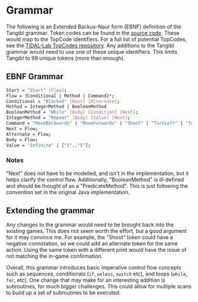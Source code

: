 # Grammar

The following is an Extended Backus–Naur form (EBNF) definition of the Tangibl
grammar. Token codes can be found in the [source code](/src/tokens.rs). These
would map to the TopCode identifiers. For a full list of potential TopCodes, see
the [TIDAL-Lab TopCodes
repository](https://github.com/TIDAL-Lab/TopCodes#valid-topcodes). Any additions
to the Tangibl grammar would need to use one of these unique identifiers. This
limits Tangibl to 99 unique tokens (more than enough).

## EBNF Grammar

```sh
Start = "Start" [Flow];
Flow = (Conditional | Method | Command)*;
Conditional = "Blocked" [Next] [Alternate];
Method = IntegerMethod | BooleanMethod
BooleanMethod = "While" [Body] [Condition] [Next];
IntegerMethod = "Repeat" [Body] [Value] [Next];
Command = "MoveBackwards" | "MoveForwards" | "Shoot" | "TurnLeft" | "TurnRight";
Next = Flow;
Alternate = Flow;
Body = Flow;
Value = "Infinite" | ["1".."5"];
```

### Notes

"Next" does not have to be modelled, and isn't in the implementation, but it
helps clarify the control flow. Additionally, "BooleanMethod" is ill-defined and
should be thought of as a "PredicateMethod". This is just following the
convention set in the original Java implementation.

## Extending the grammar

Any changes to the grammar would need to be brought back into the existing
games. This does not seem worth the effort, but a good argument for it may
convince me. For example, the "Shoot" token could have a negative connotation,
so we could add an alternate token for the same action. Using the same token
with a different print would have the issue of not matching the in-game
confirmation.

Overall, this grammar introduces basic imperative control flow concepts such as
sequences, conditionals (`if`, `unless`, `switch` etc), and loops (`while`,
`for`, etc). One change that may make for an interesting addition is
subroutines, for much bigger challenges. This could allow for multiple scans to
build up a set of subroutines to be executed.
